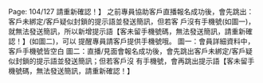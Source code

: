 Page: 104/127
請重新確認！】
之前專員協助客戶直播報名成功後，會先跳出：客戶未綁定/客戶疑似封鎖的提示語並發送簡訊，但若客
戶沒有手機號(如圖一)，
就無法發送簡訊，所以新增提示語【客未留手機號碼，無法發送簡訊，請重新確認！】(如圖二)，可以
提醒專員請客戶提供手機號哦。
圖一：會員詳細資料中，客戶手機號皆空白
圖二：直播/見面會報名成功後，會先跳出客戶未綁定/客戶疑似封鎖的提示語並發送簡訊；但若客戶沒
有手機號，會再跳出提示語【客未留手機號碼，無法發送簡訊，請重新確認！】